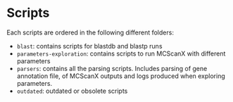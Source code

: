 # Scripts

Each scripts are ordered in the following different folders:

 + `blast`: contains scripts for blastdb and blastp runs
 + `parameters-exploration`: contains scripts to run MCScanX with different parameters
 + `parsers`: contains all the parsing scripts. Includes parsing of gene annotation file, of MCScanX outputs and logs produced when exploring parameters.
 + `outdated`: outdated or obsolete scripts